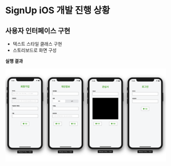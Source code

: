 # SignUp iOS 개발 진행 상황

## 사용자 인터페이스 구현

* 텍스트 스타일 클래스 구현
* 스토리보드로 화면 구성

**실행 결과**

![result1](result1.png)

